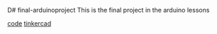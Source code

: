 D# final-arduinoproject
This is the final project in the arduino lessons 


[code](https://create.arduino.cc/editor/whunt29a/40efa559-dfd3-461b-b00e-44b984502a94)
[tinkercad](https://www.tinkercad.com/things/98E69A7rMJJ-daring-jarv-fyyran/editel?tenant=circuits)
